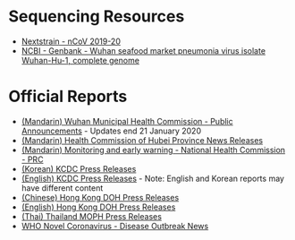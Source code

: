 # Sequencing Resources
* [Nextstrain - nCoV 2019-20](https://nextstrain.org/ncov)
* [NCBI - Genbank - Wuhan seafood market pneumonia virus isolate Wuhan-Hu-1, complete genome](https://www.ncbi.nlm.nih.gov/nuccore/MN908947)

# Official Reports
* [(Mandarin) Wuhan Municipal Health Commission - Public Announcements](http://wjw.wuhan.gov.cn/front/web/list2nd/no/710) - Updates end 21 January 2020
* [(Mandarin) Health Commission of Hubei Province News Releases](http://wjw.hubei.gov.cn/fbjd/dtyw/)
* [(Mandarin) Monitoring and early warning - National Health Commission - PRC](http://www.nhc.gov.cn/yjb/s2907/new_list.shtml)
* [(Korean) KCDC Press Releases](https://www.cdc.go.kr/board/board.es?mid=a20501000000&bid=0015)
* [(English) KCDC Press Releases](https://www.cdc.go.kr/board/board.es?mid=a30402000000&bid=0030) - Note: English and Korean reports may have different content
* [(Chinese) Hong Kong DOH Press Releases](https://www.dh.gov.hk/tc_chi/press/press.html)
* [(English) Hong Kong DOH Press Releases](https://www.dh.gov.hk/english/press/press.html)
* [(Thai) Thailand MOPH Press Releases](https://pr.moph.go.th/?url=pr/index/2/02/1)
* [WHO Novel Coronavirus - Disease Outbreak News](https://www.who.int/csr/don/archive/disease/novel_coronavirus/en/)
